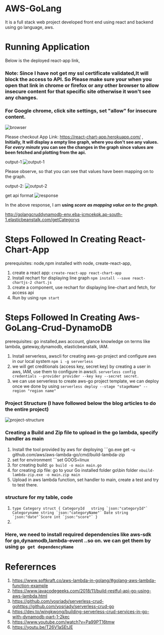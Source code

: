 # AWS-GoLang
It is a full stack web project developed  front end using react and backend using go language, aws.


# Running Application
Below is the deployed react-app link,

### Note:   Since I have not get my ssl certificate validated,It will block the access to API. So Please make sure your when you open that link in chrome or firefox or any other browser to allow insecure content for that specific site otherwise it won't see any changes.

### For Google chrome, click site settings, set "allow" for insecure content.
![browser](https://user-images.githubusercontent.com/47274869/99748503-a601d900-2b02-11eb-87ba-ddcd46ce902d.jpg)

 Please checkout App Link: https://react-chart-app.herokuapp.com/ , **Initially, It will display a empty line graph, where you don't see any values. For _every minute_ you can see the changes in the graph since values are been fetched and plotting from the api.**
 
 
 output-1 ![output-1](https://user-images.githubusercontent.com/47274869/99748237-28d66400-2b02-11eb-8d7a-881f29755cee.jpg)
 
 Please observe, so that you can see that values have been mapping on to the graph.
 
 output-2: ![output-2](https://user-images.githubusercontent.com/47274869/99747765-30493d80-2b01-11eb-9d71-c5f66b6eac24.jpg)
 
 get api format
 ![response](https://user-images.githubusercontent.com/47274869/99750445-6ccb6800-2b06-11eb-9634-befc6d0953f8.jpg)
 
 In the above response, I am **using _score as mapping value on to the graph_**.  
 
 http://golangcruddynamodb-env.eba-jcmcekqk.ap-south-1.elasticbeanstalk.com/getCategorys
 

# Steps Followed In Creating React-Chart-App
 prerequisites: node,npm installed with node, create-react-app,
 1. create a react app:  ```create-react-app react-chart-app ``` 
 2. Install  rechart for displaying line graph ```npm install --save react-chartjs-2 chart.js``` 
 3. create a component, use rechart for displaying line-chart and fetch, for access api
 4. Run by using ```npm start```



# Steps Followed In Creating Aws-GoLang-Crud-DynamoDB
 prerequisites: go installed,aws account, glance knowledge on terms like lambda, gateway,dynamodb, elasticbeanstalk, IAM.
1.  Install serverless, awscli for creating aws-go project and configure aws in our local system
 ```npm i -g serverless```  
 2. we will get creditionals (access key, secret key) by creating a user in aws, IAM, use them to configure in awscli.
 ```serverless config credentials --provider provider --key key --secret secret.```
 3. we can use serverless to create aws-go project template, we can deploy once we done by using 
 ```serverless deploy --stage "stageName" --region "region name"``` 

### Project Structure (I have followed below the blog articles to do the entire project)
 ![project-structure](https://user-images.githubusercontent.com/47274869/99754642-d0f22a00-2b0e-11eb-8e4b-85114a3d4b01.jpg)
 
### Creating a Build and Zip file to upload in the go lambda, specify handler as main
1. Install the tool provided by aws for deploying ```go.exe get -u github.com/aws/aws-lambda-go/cmd/build-lambda-zip
2. set for environment ```set GOOS=linux 
3. for creating build: ```go build -o main main.go```
4. for creating zip file: go to your Go installed folder go\bin folder ```nbuild-lambda-zip.exe -o main.zip main```
5. Upload in aws lambda function, set handler to main, create a test and try to test there.
 
### structure for my table, code
1. ```type Category struct { CategoryId   string `json:"categoryId"` Categoryname string `json:"categoryName"` Date string `json:"date"`Score int `json:"score"` }```
2.  
 
### Here, we need to install required dependencies like aws-sdk for go,dynamodb,lambda-event ..so on. we can get them by using ```go get dependencyName```
  

# Referernces
1. https://www.softkraft.co/aws-lambda-in-golang/#golang-aws-lambda-function-example
2. https://www.javacodegeeks.com/2018/11/build-restful-api-go-using-aws-lambda.html
3. https://github.com/yosriady/serverless-crud-gohttps://github.com/yosriady/serverless-crud-go
4. https://dev.to/wingkwong/building-serverless-crud-services-in-go-with-dynamodb-part-1-2kec
5. https://www.youtube.com/watch?v=Pa99PT16tmw
6. https://youtu.be/T26V1aSEtJE




 
 
 


